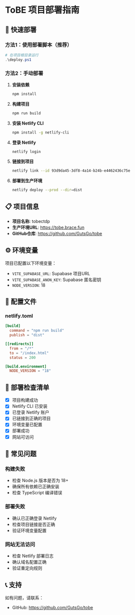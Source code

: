 # ToBE 项目部署指南

## 🚀 快速部署

### 方法1：使用部署脚本（推荐）

```powershell
# 在项目根目录运行
.\deploy.ps1
```

### 方法2：手动部署

1. **安装依赖**
   ```bash
   npm install
   ```

2. **构建项目**
   ```bash
   npm run build
   ```

3. **安装 Netlify CLI**
   ```bash
   npm install -g netlify-cli
   ```

4. **登录 Netlify**
   ```bash
   netlify login
   ```

5. **链接到项目**
   ```bash
   netlify link --id 93d9da45-3df8-4a14-b24b-e4462436c75e
   ```

6. **部署到生产环境**
   ```bash
   netlify deploy --prod --dir=dist
   ```

## 📋 项目信息

- **项目名称**: tobectdp
- **生产环境URL**: https://tobe.brace.fun
- **GitHub仓库**: https://github.com/GutsGo/tobe

## ⚙️ 环境变量

项目已配置以下环境变量：

- `VITE_SUPABASE_URL`: Supabase 项目URL
- `VITE_SUPABASE_ANON_KEY`: Supabase 匿名密钥
- `NODE_VERSION`: 18

## 🔧 配置文件

### netlify.toml
```toml
[build]
  command = "npm run build"
  publish = "dist"

[[redirects]]
  from = "/*"
  to = "/index.html"
  status = 200

[build.environment]
  NODE_VERSION = "18"
```

## 📝 部署检查清单

- [x] 项目构建成功
- [x] Netlify CLI 已安装
- [x] 已登录 Netlify 账户
- [x] 已链接到正确的项目
- [x] 环境变量已配置
- [x] 部署成功
- [x] 网站可访问

## 🐛 常见问题

### 构建失败
- 检查 Node.js 版本是否为 18+
- 确保所有依赖已正确安装
- 检查 TypeScript 编译错误

### 部署失败
- 确认已正确登录 Netlify
- 检查项目链接是否正确
- 验证环境变量配置

### 网站无法访问
- 检查 Netlify 部署日志
- 确认域名配置正确
- 验证重定向规则

## 📞 支持

如有问题，请联系：
- GitHub: https://github.com/GutsGo/tobe
